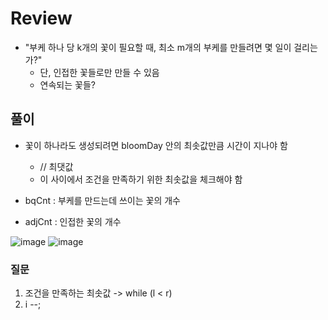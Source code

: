 # Review
- "부케 하나 당 k개의 꽃이 필요할 때, 최소 m개의 부케를 만들려면 몇 일이 걸리는가?" 
  - 단, 인접한 꽃들로만 만들 수 있음
  - 연속되는 꽃들?

## 풀이
- 꽃이 하나라도 생성되려면 bloomDay 안의 최솟값만큼 시간이 지나야 함
  - // 최댓값
  - 이 사이에서 조건을 만족하기 위한 최솟값을 체크해야 함

- bqCnt : 부케를 만드는데 쓰이는 꽃의 개수
- adjCnt : 인접한 꽃의 개수

![image](https://github.com/eunbileeme/algorithm/assets/103405457/155b37d2-bb9e-4893-b587-4d85ddc6dc46)
![image](https://github.com/eunbileeme/algorithm/assets/103405457/8ca1ebc4-9714-47c6-aab5-d88b118d8e8b)

### 질문
1. 조건을 만족하는 최솟값 -> while (l < r)
2. i --;
